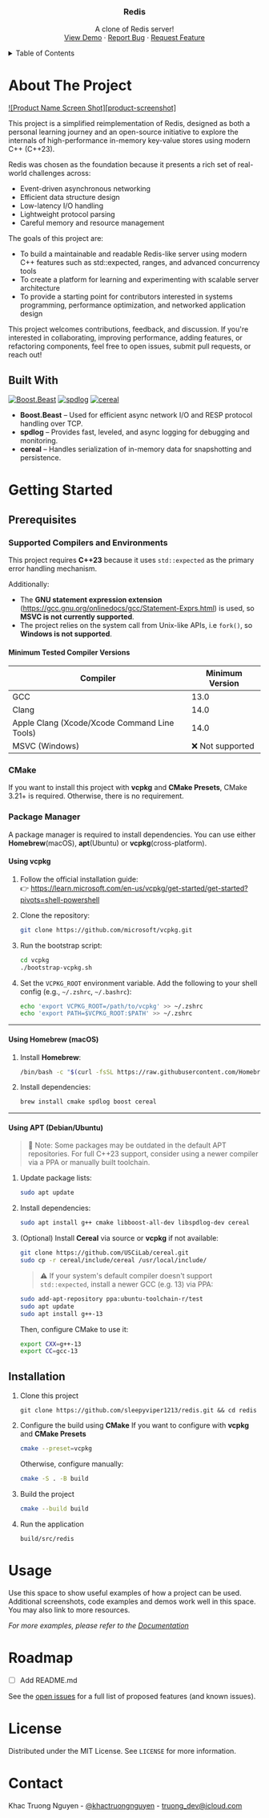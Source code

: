 <!-- PROJECT LOGO -->
<br />
<div align="center">
<h3 align="center">Redis</h3>

  <p align="center">
    A clone of Redis server!
    <br />
    <a href="https://github.com/sleepyviper1213/redis">View Demo</a>
    &middot;
    <a href="https://github.com/sleepyviper1213/redis/issues/new?labels=bug&template=bug-report---.md">Report Bug</a>
    &middot;
    <a href="https://github.com/sleepyviper1213/redis/issues/new?labels=enhancement&template=feature-request---.md">Request Feature</a>
  </p>
</div>

<!-- TABLE OF CONTENTS -->
<details>
  <summary>Table of Contents</summary>
  <ol>
    <li>
      <a href="#about-the-project">About The Project</a>
      <ul>
        <li><a href="#built-with">Built With</a></li>
      </ul>
    </li>
    <li>
      <a href="#getting-started">Getting Started</a>
      <ul>
        <li>
          <a href="#prerequisites">Prerequisites</a>
          <ul>
            <li><a href="#supported-compilers-and-environments">Supported Compilers and Environments</a></li>
            <li><a href="#cmake">CMake</a></li>
            <li><a href="#package-manager">Package Manager</a></li>
          </ul>
        </li>
        <li><a href="#installation">Installation</a></li>
      </ul>
    </li>
    <li><a href="#usage">Usage</a></li>
    <li><a href="#roadmap">Roadmap</a></li>
    <li><a href="#license">License</a></li>
    <li><a href="#contact">Contact</a></li>
  </ol>
</details>


<!-- ABOUT THE PROJECT -->
# About The Project

[![Product Name Screen Shot][product-screenshot]](https://example.com)

This project is a simplified reimplementation of Redis, designed as both a personal learning journey and an open-source initiative to explore the internals of high-performance in-memory key-value stores using modern C++ (C++23).

Redis was chosen as the foundation because it presents a rich set of real-world challenges across:

- Event-driven asynchronous networking 
- Efficient data structure design 
- Low-latency I/O handling 
- Lightweight protocol parsing 
- Careful memory and resource management

The goals of this project are:

- To build a maintainable and readable Redis-like server using modern C++ features such as std::expected, ranges, and advanced concurrency tools
- To create a platform for learning and experimenting with scalable server architecture
- To provide a starting point for contributors interested in systems programming, performance optimization, and networked application design

This project welcomes contributions, feedback, and discussion. If you're interested in collaborating, improving performance, adding features, or refactoring components, feel free to open issues, submit pull requests, or reach out!

## Built With
[![Boost.Beast](https://img.shields.io/badge/Boost.Beast-1.88-blue)](https://www.boost.org/library/latest/beast/)
[![spdlog](https://img.shields.io/badge/spdlog-1.15.3-blue)](https://github.com/gabime/spdlog/)
[![cereal](https://img.shields.io/badge/cereal-1.3.2-blue)](https://github.com/USCiLab/cereal)
* **Boost.Beast** – Used for efficient async network I/O and RESP protocol handling over TCP.
* **spdlog** – Provides fast, leveled, and async logging for debugging and monitoring.
* **cereal** – Handles serialization of in-memory data for snapshotting and persistence.
<!-- GETTING STARTED -->
# Getting Started
## Prerequisites

### Supported Compilers and Environments

This project requires **C++23** because it uses `std::expected` as the primary error handling mechanism.

Additionally:
- The **GNU statement expression extension** (https://gcc.gnu.org/onlinedocs/gcc/Statement-Exprs.html) is used, so **MSVC is not currently supported**.
- The project relies on the system call from Unix-like APIs, i.e `fork()`, so **Windows is not supported**.

#### Minimum Tested Compiler Versions

| Compiler                                     | Minimum Version |
|----------------------------------------------|-----------------|
| GCC                                          | 13.0            |
| Clang                                        | 14.0            |
| Apple Clang (Xcode/Xcode Command Line Tools) | 14.0            |
| MSVC (Windows)                               | ❌ Not supported |

### CMake
If you want to install this project with **vcpkg** and **CMake Presets**, CMake 3.21+ is required. Otherwise, there is no requirement.
### Package Manager
A package manager is required to install dependencies. You can use either **Homebrew**(macOS), **apt**(Ubuntu) or 
**vcpkg**(cross-platform).

#### Using vcpkg

1. Follow the official installation guide:  
   👉 https://learn.microsoft.com/en-us/vcpkg/get-started/get-started?pivots=shell-powershell

2. Clone the repository:
    ```sh
    git clone https://github.com/microsoft/vcpkg.git
    ````

3. Run the bootstrap script:
   ```sh
   cd vcpkg
   ./bootstrap-vcpkg.sh
   ```

4. Set the `VCPKG_ROOT` environment variable.
   Add the following to your shell config (e.g., `~/.zshrc`, `~/.bashrc`):

   ```sh
   echo 'export VCPKG_ROOT=/path/to/vcpkg' >> ~/.zshrc
   echo 'export PATH=$VCPKG_ROOT:$PATH' >> ~/.zshrc
   ```

---

#### Using Homebrew (macOS)

1. Install **Homebrew**:

   ```sh
   /bin/bash -c "$(curl -fsSL https://raw.githubusercontent.com/Homebrew/install/HEAD/install.sh)"
   ```

2. Install dependencies:

   ```sh
   brew install cmake spdlog boost cereal
   ```

---



#### Using APT (Debian/Ubuntu)

> 📌 Note: Some packages may be outdated in the default APT repositories. For full C++23 support, consider using a newer compiler via a PPA or manually built toolchain.

1. Update package lists:
    ```sh
    sudo apt update
    ````

2. Install dependencies:

   ```sh
   sudo apt install g++ cmake libboost-all-dev libspdlog-dev cereal
   ```

3. (Optional) Install **Cereal** via source or **vcpkg** if not available:

   ```sh
   git clone https://github.com/USCiLab/cereal.git
   sudo cp -r cereal/include/cereal /usr/local/include/
   ```

    > ⚠️ If your system's default compiler doesn't support `std::expected`, install a newer GCC (e.g. 13) via PPA:

    ```sh
    sudo add-apt-repository ppa:ubuntu-toolchain-r/test
    sudo apt update
    sudo apt install g++-13
    ```

    Then, configure CMake to use it:

    ```sh
    export CXX=g++-13
    export CC=gcc-13
    ```

## Installation
1. Clone this project
    ```shell
    git clone https://github.com/sleepyviper1213/redis.git && cd redis
    ```
2. Configure the build using **CMake**
    If you want to configure with **vcpkg** and **CMake Presets**
   ```sh
   cmake --preset=vcpkg
   ```
   Otherwise, configure manually:
   ```sh
   cmake -S . -B build
   ```
3. Build the project
    ```sh
    cmake --build build
    ```
4. Run the application
    ```shell
    build/src/redis
    ```



<!-- USAGE EXAMPLES -->
# Usage

Use this space to show useful examples of how a project can be used. Additional screenshots, code examples and demos work well in this space. You may also link to more resources.

_For more examples, please refer to the [Documentation](https://example.com)_



<!-- ROADMAP -->
# Roadmap

- [ ] Add README.md


See the [open issues](https://github.com/sleepyviper1213/redis/issues) for a full list of proposed features (and known issues).





<!-- LICENSE -->
# License
Distributed under the MIT License. See `LICENSE` for more information.




<!-- CONTACT -->
# Contact

Khac Truong Nguyen - [@khactruongnguyen](https://www.linkedin.com/in/khactruongnguyen/) - truong_dev@icloud.com
